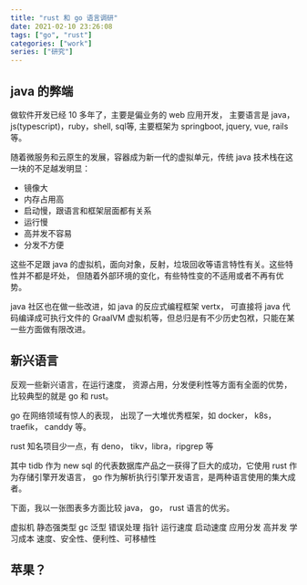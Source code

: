 ```yaml
---
title: "rust 和 go 语言调研"
date: 2021-02-10 23:26:08
tags: ["go", "rust"]
categories: ["work"]
series: ["研究"]
---
```


## java 的弊端
做软件开发已经 10 多年了，主要是偏业务的 web 应用开发， 主要语言是 java， js(typescript)，ruby，shell, sql等,  主要框架为 springboot, jquery, vue, rails 等。

随着微服务和云原生的发展，容器成为新一代的虚拟单元，传统 java 技术栈在这一块的不足越发明显：
- 镜像大
- 内存占用高
- 启动慢，跟语言和框架层面都有关系
- 运行慢
- 高并发不容易
- 分发不方便

这些不足跟 java 的虚拟机，面向对象，反射，垃圾回收等语言特性有关。这些特性并不都是坏处，
但随着外部环境的变化，有些特性变的不适用或者不再有优势。

java 社区也在做一些改进，如 java 的反应式编程框架 vertx， 可直接将 java 代码编译成可执行文件的 GraalVM 虚拟机等，但总归是有不少历史包袱，只能在某一些方面做有限改进。

## 新兴语言
反观一些新兴语言，在运行速度， 资源占用，分发便利性等方面有全面的优势，比较典型的就是 go 和 rust。

go 在网络领域有惊人的表现， 出现了一大堆优秀框架，如 docker， k8s， traefik， canddy 等。

rust  知名项目少一点，有 deno， tikv，libra，ripgrep 等

其中 tidb 作为 new sql 的代表数据库产品之一获得了巨大的成功，它使用 rust 作为存储引擎开发语言， go 作为解析执行引擎开发语言，是两种语言使用的集大成者。

下面，我以一张图表多方面比较 java， go， rust 语言的优劣。

虚拟机
静态强类型
gc
泛型
错误处理
指针
运行速度
启动速度
应用分发
高并发
学习成本
速度、安全性、便利性、可移植性

## 苹果？